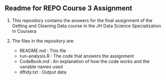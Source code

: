 
Readme for REPO Course 3 Assignment  
------------------------------------

1. This repository contains the answers for the final assignment of the Getting and Cleaning Data course in the JH Data Science Specialization in Coursera

2. The files in the repository are:
      - README.md : This file
      - run-analysis.R : The code that answers the assignment
      - CodeBook.md : An explanation of how the code works and the variable names used
      - dftidy.txt : Output data
